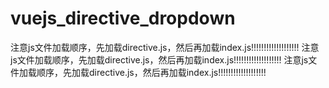 # vuejs_directive_dropdown
注意js文件加载顺序，先加载directive.js，然后再加载index.js!!!!!!!!!!!!!!!!!!!
注意js文件加载顺序，先加载directive.js，然后再加载index.js!!!!!!!!!!!!!!!!!!!
注意js文件加载顺序，先加载directive.js，然后再加载index.js!!!!!!!!!!!!!!!!!!!
